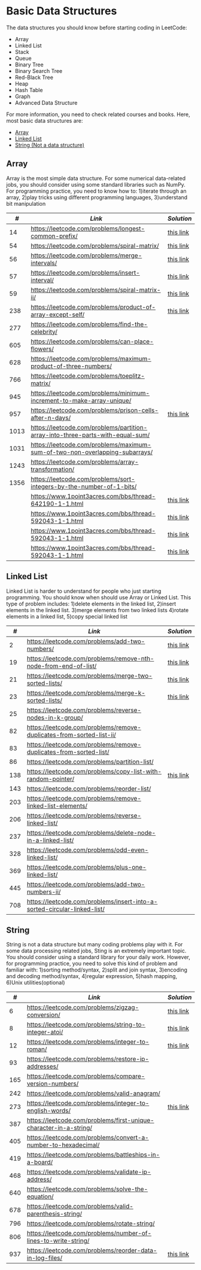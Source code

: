 # Basic Data Structures

The data structures you should know before starting coding in LeetCode:

* Array
* Linked List
* Stack
* Queue
* Binary Tree
* Binary Search Tree
* Red-Black Tree
* Heap
* Hash Table
* Graph
* Advanced Data Structure

For more information, you need to check related courses and books. Here, most basic data structures are:

* [Array](##Array)
* [Linked List](##Linked-List)
* [String (Not a data structure)](##String)

## Array

Array is the most simple data structure. For some numerical data-related jobs, you should consider using some standard libraries such as NumPy. For programming practice, you need to know how to: 1)iterate through an array, 2)play tricks using different programming languages, 3)understand bit manipulation

| *#* | *Link* |*Solution* |
| ---- | --------------------------------- | --------------------------------- |
| 14 | https://leetcode.com/problems/longest-common-prefix/ | [this link](../practice/solution/0014_longest_common_prefix.cpp) |
| 54 | https://leetcode.com/problems/spiral-matrix/ | [this link](../practice/solution/0054_spiral_matrix.cpp) |
| 56 | https://leetcode.com/problems/merge-intervals/ | [this link](../practice/solution/0056_merge_intervals.cpp) |
| 57 | https://leetcode.com/problems/insert-interval/ | [this link](../practice/solution/0057_insert_interval.cpp) |
| 59 | https://leetcode.com/problems/spiral-matrix-ii/ | [this link](../practice/solution/0059_spiral_matrix_ii.cpp) |
| 238 | https://leetcode.com/problems/product-of-array-except-self/ | [this link](../practice/solution/0238_product_of_array_except_self.cpp) |
| 277 | https://leetcode.com/problems/find-the-celebrity/ | |
| 605 | https://leetcode.com/problems/can-place-flowers/ | |
| 628 | https://leetcode.com/problems/maximum-product-of-three-numbers/ | |
| 766 | https://leetcode.com/problems/toeplitz-matrix/ | |
| 945 | https://leetcode.com/problems/minimum-increment-to-make-array-unique/ | |
| 957 | https://leetcode.com/problems/prison-cells-after-n-days/ | [this link](../practice/solution/0957_prison_cells_after_n_days.py) |
| 1013 | https://leetcode.com/problems/partition-array-into-three-parts-with-equal-sum/ | |
| 1031 | https://leetcode.com/problems/maximum-sum-of-two-non-overlapping-subarrays/ | |
| 1243 | https://leetcode.com/problems/array-transformation/ | |
| 1356 | https://leetcode.com/problems/sort-integers-by-the-number-of-1-bits/ | |
| | https://www.1point3acres.com/bbs/thread-642190-1-1.html | [this link](../practice/tusimple/min_cost_to_racing_track_end.py) |
| | https://www.1point3acres.com/bbs/thread-592043-1-1.html | [this link](../practice/tusimple/subsequence_removal.py) |
| | https://www.1point3acres.com/bbs/thread-592043-1-1.html | [this link](../practice/tusimple/subsequence_removal_ii.py) | 
| | https://www.1point3acres.com/bbs/thread-592043-1-1.html | [this link](../practice/tusimple/subsequence_removal_iii.py) |

## Linked List

Linked List is harder to understand for people who just starting programming. You should know when should use Array or Linked List. This type of problem includes: 1)delete elements in the linked list, 2)insert elements in the linked list. 3)merge elements from two linked lists 4)rotate elements in a linked list, 5)copy special linked list

| *#* | *Link* |*Solution* |
| ---- | --------------------------------- | --------------------------------- |
| 2 | https://leetcode.com/problems/add-two-numbers/ | [this link](../practice/solution/0002_add_two_numbers.cpp)|
| 19 | https://leetcode.com/problems/remove-nth-node-from-end-of-list/ | [this link](../practice/solution/0019_remove_nth_node_from_end_of_list.cpp)|
| 21 | https://leetcode.com/problems/merge-two-sorted-lists/ | [this link](../practice/solution/0021_merge_two_sorted_lists.py)|
| 23 | https://leetcode.com/problems/merge-k-sorted-lists/ | [this link](../practice/solution/0023_merge_k_sorted_lists.py)|
| 25 | https://leetcode.com/problems/reverse-nodes-in-k-group/ | |
| 82 | https://leetcode.com/problems/remove-duplicates-from-sorted-list-ii/ | |
| 83 | https://leetcode.com/problems/remove-duplicates-from-sorted-list/ | |
| 86 | https://leetcode.com/problems/partition-list/ | |
| 138 | https://leetcode.com/problems/copy-list-with-random-pointer/ | [this link](../practice/solution/0138_copy_list_with_random_pointer.py) |
| 143 | https://leetcode.com/problems/reorder-list/ | |
| 203 | https://leetcode.com/problems/remove-linked-list-elements/ | |
| 206 | https://leetcode.com/problems/reverse-linked-list/ | |
| 237 | https://leetcode.com/problems/delete-node-in-a-linked-list/ | |
| 328 | https://leetcode.com/problems/odd-even-linked-list/ | |
| 369 | https://leetcode.com/problems/plus-one-linked-list/ | |
| 445 | https://leetcode.com/problems/add-two-numbers-ii/ | |
| 708 | https://leetcode.com/problems/insert-into-a-sorted-circular-linked-list/ | |

## String

String is not a data structure but many coding problems play with it. For some data processing related jobs, Sting is an extremely important topic. You should consider using a standard library for your daily work. However, for programming practice, you need to solve this kind of problem and familiar with: 1)sorting method/syntax, 2)split and join syntax, 3)encoding and decoding method/syntax, 4)regular expression, 5)hash mapping, 6)Unix utilities(optional)

| *#* | *Link* |*Solution* |
| ---- | --------------------------------- | --------------------------------- |
| 6 | https://leetcode.com/problems/zigzag-conversion/ | [this link](../practice/solution/0006_zigzag_conversion.cpp) | 
| 8 | https://leetcode.com/problems/string-to-integer-atoi/ | [this link](../practice/solution/0008_string_to_integer_atoi.cpp) | 
| 12 | https://leetcode.com/problems/integer-to-roman/ | [this link](../practice/solution/0012_integer_to_roman.cpp) |
| 93 | https://leetcode.com/problems/restore-ip-addresses/ | |
| 165 | https://leetcode.com/problems/compare-version-numbers/ | |
| 242 | https://leetcode.com/problems/valid-anagram/ | |
| 273 | https://leetcode.com/problems/integer-to-english-words/| [this link](../practice/solution/0273_integer_to_english_words.py)|
| 387 | https://leetcode.com/problems/first-unique-character-in-a-string/ | |
| 405 | https://leetcode.com/problems/convert-a-number-to-hexadecimal/ | |
| 419 | https://leetcode.com/problems/battleships-in-a-board/ | |
| 468 | https://leetcode.com/problems/validate-ip-address/ | |
| 640 | https://leetcode.com/problems/solve-the-equation/ | |
| 678 | https://leetcode.com/problems/valid-parenthesis-string/ | |
| 796 | https://leetcode.com/problems/rotate-string/ | |
| 806 | https://leetcode.com/problems/number-of-lines-to-write-string/ | |
| 937 | https://leetcode.com/problems/reorder-data-in-log-files/ | [this link](../practice/solution/0937_reorder_data_in_log_files.py) |